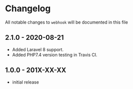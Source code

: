 # Changelog

All notable changes to `webhook` will be documented in this file

## 2.1.0 - 2020-08-21

* Added Laravel 8 support.
* Added PHP7.4 version testing in Travis CI.

## 1.0.0 - 201X-XX-XX

* initial release
